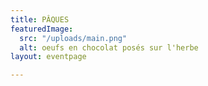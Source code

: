```yaml
---
title: PÂQUES
featuredImage:
  src: "/uploads/main.png"
  alt: oeufs en chocolat posés sur l'herbe
layout: eventpage

---
```

